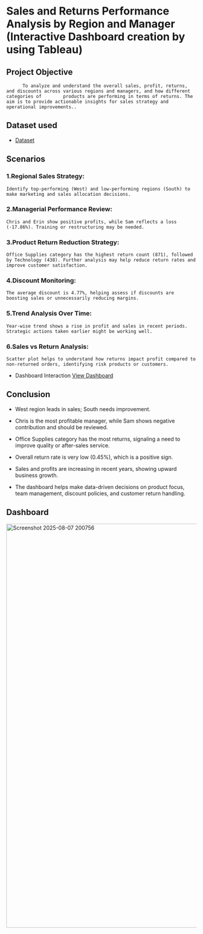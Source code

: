 #  Sales and Returns Performance Analysis by Region and Manager (Interactive Dashboard creation by using Tableau)
##  Project Objective
          To analyze and understand the overall sales, profit, returns, and discounts across various regions and managers, and how different categories of        products are performing in terms of returns. The aim is to provide actionable insights for sales strategy and operational improvements..
## Dataset used
- <a href="https://github.com/praveen-0912/Sales-Analysis-Dashboard/blob/main/Sales%20%20Dataset.xlsx"> Dataset</a>
## Scenarios
### 1.Regional Sales Strategy: 
    Identify top-performing (West) and low-performing regions (South) to make marketing and sales allocation decisions.
### 2.Managerial Performance Review:
    Chris and Erin show positive profits, while Sam reflects a loss (-17.86%). Training or restructuring may be needed.
### 3.Product Return Reduction Strategy:
    Office Supplies category has the highest return count (871), followed by Technology (438). Further analysis may help reduce return rates and improve customer satisfaction.
### 4.Discount Monitoring:
    The average discount is 4.77%, helping assess if discounts are boosting sales or unnecessarily reducing margins.
### 5.Trend Analysis Over Time:
    Year-wise trend shows a rise in profit and sales in recent periods. Strategic actions taken earlier might be working well.
### 6.Sales vs Return Analysis:
    Scatter plot helps to understand how returns impact profit compared to non-returned orders, identifying risk products or customers.
    
- Dashboard Interaction <a href="https://github.com/praveen-0912/Sales-Analysis-Dashboard/blob/main/Screenshot%202025-08-07%20200756.png">View Dashboard</a>

## Conclusion
  - West region leads in sales; South needs improvement.

  - Chris is the most profitable manager, while Sam shows negative contribution and should be reviewed.

  - Office Supplies category has the most returns, signaling a need to improve quality or after-sales service.

  - Overall return rate is very low (0.45%), which is a positive sign.

  - Sales and profits are increasing in recent years, showing upward business growth.

  - The dashboard helps make data-driven decisions on product focus, team management, discount policies, and customer return handling.
   
   ## Dashboard

   <img width="1918" height="1069" alt="Screenshot 2025-08-07 200756" src="https://github.com/user-attachments/assets/fc1742ae-517a-4a94-8efc-32c492d0bc52" />

   
   
